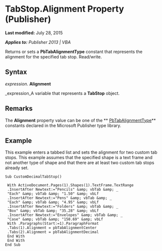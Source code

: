 
# TabStop.Alignment Property (Publisher)

 **Last modified:** July 28, 2015

 _**Applies to:** Publisher 2013 | VBA_

Returns or sets a  **PbTabAlignmentType** constant that represents the alignment for the specified tab stop. Read/write.


## Syntax

 _expression_. **Alignment**

 _expression_A variable that represents a  **TabStop** object.


## Remarks

The  **Alignment** property value can be one of the ** [PbTabAlignmentType](e42ca720-f1b9-124b-59a3-a21398100c1c.md)** constants declared in the Microsoft Publisher type library.


## Example

This example enters a tabbed list and sets the alignment for two custom tab stops. This example assumes that the specified shape is a text frame and not another type of shape and that there are at least two custom tab stops already set.


```
Sub CustomDecimalTabStop() 
 
 With ActiveDocument.Pages(1).Shapes(1).TextFrame.TextRange 
 .InsertAfter Newtext:="Pencils" &amp; vbTab &amp; _ 
 "Each" &amp; vbTab &amp; "1.50" &amp; vbLf 
 .InsertAfter Newtext:="Pens" &amp; vbTab &amp; _ 
 "Each" &amp; vbTab &amp; "4.95" &amp; vbLf 
 .InsertAfter Newtext:="Folders" &amp; vbTab &amp; _ 
 "Box" &amp; vbTab &amp; "35.28" &amp; vbLf 
 .InsertAfter Newtext:="Envelopes" &amp; vbTab &amp; _ 
 "Case" &amp; vbTab &amp; "150.69" &amp; vbLf 
 With .Paragraphs(Start:=1).ParagraphFormat 
 .Tabs(1).Alignment = pbTabAlignmentCenter 
 .Tabs(2).Alignment = pbTabAlignmentDecimal 
 End With 
 End With 
End Sub
```

